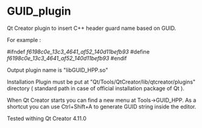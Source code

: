 # GUID_plugin
Qt Creator plugin to insert C++ header guard name based on GUID.

For example :

#ifndef _f6198c0e_13c3_4641_af52_140d11befb93_
#define _f6198c0e_13c3_4641_af52_140d11befb93_
#endif


Output plugin name is "libGUID_HPP.so"

Installation
Plugin must be put at "Qt/Tools/QtCreator/lib/qtcreator/plugins" directory ( standard path in case of official installation package of Qt ).

When Qt Creator starts you can find a new menu at Tools->GUID_HPP. As a shortcut you can use Ctrl+Shift+A to generate GUID string inside the editor.

Tested withing Qt Creator 4.11.0
